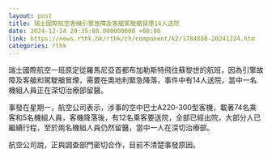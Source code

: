 ```yaml
---
layout: post
title: 瑞士國際航空客機引擎故障及客艙駕駛艙冒煙14人送院
date: 2024-12-24 20:35:08.000000000 +08:00
link: https://news.rthk.hk/rthk/ch/component/k2/1784858-20241224.htm
categories: rthk
---
```


瑞士國際航空一班原定從羅馬尼亞首都布加勒斯特飛往蘇黎世的航班，因為引擎故障及客艙和駕駛艙冒煙，需要在奧地利緊急降落，事件中有14人送院，當中一名機組人員正在深切治療部留醫。

事發在星期一，航空公司表示，涉事的空中巴士A220-300型客機，載著74名乘客和5名機組人員，客機降落後，有12名乘客要送院，全部已經出院，大部分人已繼續行程，至於兩名機組人員仍然留醫，當中一人在深切治療部。

航空公司說，正與調查部門密切合作，目前不清楚事發原因。
